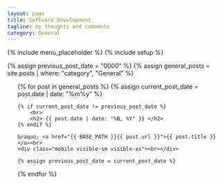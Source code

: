 ```yaml
---
layout: page
title: Software Development
tagline: my thoughts and comments
category: General
---
```

{% include menu_placeholder %}
{% include setup %}

{% assign previous_post_date = "0000" %}
{% assign general_posts = site.posts | where: "category", "General" %}

<ul>
  {% for post in  general_posts %}
    {% assign current_post_date =  post.date | date: "%m%y" %}

    {% if current_post_date != previous_post_date %}
        <br>
        <h2> {{ post.date | date: "%B, %Y" }} </h2>
    {% endif %}

    &raquo; <a href="{{ BASE_PATH }}{{ post.url }}">{{ post.title }}</a><br>
    <div class="mobile visible-sm visible-xs"><br></div>

    {% assign previous_post_date = current_post_date %}
  {% endfor %}
</ul>
